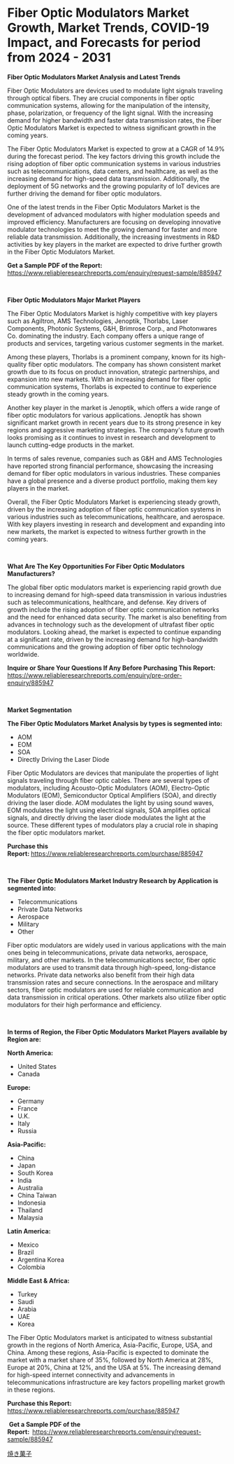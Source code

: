 <p><h1>Fiber Optic Modulators Market Growth, Market Trends, COVID-19 Impact, and Forecasts for period from 2024 - 2031</h1></p><p><strong>Fiber Optic Modulators Market Analysis and Latest Trends</strong></p>
<p><p>Fiber Optic Modulators are devices used to modulate light signals traveling through optical fibers. They are crucial components in fiber optic communication systems, allowing for the manipulation of the intensity, phase, polarization, or frequency of the light signal. With the increasing demand for higher bandwidth and faster data transmission rates, the Fiber Optic Modulators Market is expected to witness significant growth in the coming years.</p><p>The Fiber Optic Modulators Market is expected to grow at a CAGR of 14.9% during the forecast period. The key factors driving this growth include the rising adoption of fiber optic communication systems in various industries such as telecommunications, data centers, and healthcare, as well as the increasing demand for high-speed data transmission. Additionally, the deployment of 5G networks and the growing popularity of IoT devices are further driving the demand for fiber optic modulators.</p><p>One of the latest trends in the Fiber Optic Modulators Market is the development of advanced modulators with higher modulation speeds and improved efficiency. Manufacturers are focusing on developing innovative modulator technologies to meet the growing demand for faster and more reliable data transmission. Additionally, the increasing investments in R&D activities by key players in the market are expected to drive further growth in the Fiber Optic Modulators Market.</p></p>
<p><strong>Get a Sample PDF of the Report:&nbsp;</strong> <a href="https://www.reliableresearchreports.com/enquiry/request-sample/885947">https://www.reliableresearchreports.com/enquiry/request-sample/885947</a></p>
<p>&nbsp;</p>
<p><strong>Fiber Optic Modulators Major Market Players</strong></p>
<p><p>The Fiber Optic Modulators Market is highly competitive with key players such as Agiltron, AMS Technologies, Jenoptik, Thorlabs, Laser Components, Photonic Systems, G&H, Brimrose Corp., and Photonwares Co. dominating the industry. Each company offers a unique range of products and services, targeting various customer segments in the market. </p><p>Among these players, Thorlabs is a prominent company, known for its high-quality fiber optic modulators. The company has shown consistent market growth due to its focus on product innovation, strategic partnerships, and expansion into new markets. With an increasing demand for fiber optic communication systems, Thorlabs is expected to continue to experience steady growth in the coming years.</p><p>Another key player in the market is Jenoptik, which offers a wide range of fiber optic modulators for various applications. Jenoptik has shown significant market growth in recent years due to its strong presence in key regions and aggressive marketing strategies. The company's future growth looks promising as it continues to invest in research and development to launch cutting-edge products in the market.</p><p>In terms of sales revenue, companies such as G&H and AMS Technologies have reported strong financial performance, showcasing the increasing demand for fiber optic modulators in various industries. These companies have a global presence and a diverse product portfolio, making them key players in the market.</p><p>Overall, the Fiber Optic Modulators Market is experiencing steady growth, driven by the increasing adoption of fiber optic communication systems in various industries such as telecommunications, healthcare, and aerospace. With key players investing in research and development and expanding into new markets, the market is expected to witness further growth in the coming years.</p></p>
<p>&nbsp;</p>
<p><strong>What Are The Key Opportunities For Fiber Optic Modulators Manufacturers?</strong></p>
<p><p>The global fiber optic modulators market is experiencing rapid growth due to increasing demand for high-speed data transmission in various industries such as telecommunications, healthcare, and defense. Key drivers of growth include the rising adoption of fiber optic communication networks and the need for enhanced data security. The market is also benefiting from advances in technology such as the development of ultrafast fiber optic modulators. Looking ahead, the market is expected to continue expanding at a significant rate, driven by the increasing demand for high-bandwidth communications and the growing adoption of fiber optic technology worldwide.</p></p>
<p><strong>Inquire or Share Your Questions If Any Before Purchasing This Report:</strong> <a href="https://www.reliableresearchreports.com/enquiry/pre-order-enquiry/885947">https://www.reliableresearchreports.com/enquiry/pre-order-enquiry/885947</a></p>
<p>&nbsp;</p>
<p><strong>Market Segmentation</strong></p>
<p><strong>The Fiber Optic Modulators Market Analysis by types is segmented into:</strong></p>
<p><ul><li>AOM</li><li>EOM</li><li>SOA</li><li>Directly Driving the Laser Diode</li></ul></p>
<p><p>Fiber Optic Modulators are devices that manipulate the properties of light signals traveling through fiber optic cables. There are several types of modulators, including Acousto-Optic Modulators (AOM), Electro-Optic Modulators (EOM), Semiconductor Optical Amplifiers (SOA), and directly driving the laser diode. AOM modulates the light by using sound waves, EOM modulates the light using electrical signals, SOA amplifies optical signals, and directly driving the laser diode modulates the light at the source. These different types of modulators play a crucial role in shaping the fiber optic modulators market.</p></p>
<p><strong>Purchase this Report:&nbsp;</strong><a href="https://www.reliableresearchreports.com/purchase/885947">https://www.reliableresearchreports.com/purchase/885947</a></p>
<p>&nbsp;</p>
<p><strong>The Fiber Optic Modulators Market Industry Research by Application is segmented into:</strong></p>
<p><ul><li>Telecommunications</li><li>Private Data Networks</li><li>Aerospace</li><li>Military</li><li>Other</li></ul></p>
<p><p>Fiber optic modulators are widely used in various applications with the main ones being in telecommunications, private data networks, aerospace, military, and other markets. In the telecommunications sector, fiber optic modulators are used to transmit data through high-speed, long-distance networks. Private data networks also benefit from their high data transmission rates and secure connections. In the aerospace and military sectors, fiber optic modulators are used for reliable communication and data transmission in critical operations. Other markets also utilize fiber optic modulators for their high performance and efficiency.</p></p>
<p>&nbsp;</p>
<p><strong>In terms of Region, the Fiber Optic Modulators Market Players available by Region are:</strong></p>
<p>
    <p> <strong> North America: </strong>
        <ul>
            <li>United States</li>
            <li>Canada</li>
        </ul>
        </p> 
    <p> <strong> Europe: </strong>
        <ul>
            <li>Germany</li>
            <li>France</li>
            <li>U.K.</li>
            <li>Italy</li>
            <li>Russia</li>
        </ul>
        </p> 
    <p> <strong> Asia-Pacific: </strong>
        <ul>
            <li>China</li>
            <li>Japan</li>
            <li>South Korea</li>
            <li>India</li>
            <li>Australia</li>
            <li>China Taiwan</li>
            <li>Indonesia</li>
            <li>Thailand</li>
            <li>Malaysia</li>
        </ul>
        </p> 
    <p> <strong> Latin America: </strong>
        <ul>
            <li>Mexico</li>
            <li>Brazil</li>
            <li>Argentina Korea</li>
            <li>Colombia</li>
        </ul>
        </p> 
    <p> <strong> Middle East & Africa: </strong>
        <ul>
            <li>Turkey</li>
            <li>Saudi</li>
            <li>Arabia</li>
            <li>UAE</li>
            <li>Korea</li>
        </ul>
    </p>
    </p>
<p><p>The Fiber Optic Modulators market is anticipated to witness substantial growth in the regions of North America, Asia-Pacific, Europe, USA, and China. Among these regions, Asia-Pacific is expected to dominate the market with a market share of 35%, followed by North America at 28%, Europe at 20%, China at 12%, and the USA at 5%. The increasing demand for high-speed internet connectivity and advancements in telecommunications infrastructure are key factors propelling market growth in these regions.</p></p>
<p><strong>Purchase this Report: </strong><a href="https://www.reliableresearchreports.com/purchase/885947">https://www.reliableresearchreports.com/purchase/885947</a></p>
<p>&nbsp;<strong>Get a Sample PDF of the Report:&nbsp;&nbsp;</strong><a href="https://www.reliableresearchreports.com/enquiry/request-sample/885947">https://www.reliableresearchreports.com/enquiry/request-sample/885947</a></p>
<p><strong></strong></p>
<p><p><a href="https://github.com/one-cool-chick/Market-Research-Report-List-1/blob/main/980915910984.md">焼き菓子</a></p></p>